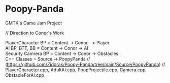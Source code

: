 # Poopy-Panda
GMTK's Game Jam Project

// Direction to Conor's Work    

PlayerCharacter BP = Content -> Conor - > Player    
AI BP, BTT, BB = Content -> Conor -> AI    
Security Camrera BP = Content -> Conor -> Obstacles    
C++ Classes = Source -> PoopyPanda  // (https://github.com/Zidorak/Poopy-Panda/tree/main/Source/PoopyPanda) // PlayerCharacter.cpp, AdultAI.cpp, PoopProjectile.cpp, Camera.cpp, ObstacleForAI.cpp    
